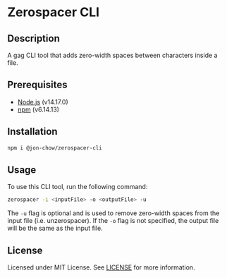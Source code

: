 # Zerospacer CLI
## Description
A gag CLI tool that adds zero-width spaces between characters inside a file.

## Prerequisites
- [Node.js](https://nodejs.org/en/) (v14.17.0)
- [npm](https://www.npmjs.com/) (v6.14.13)

## Installation
```bash
npm i @jon-chow/zerospacer-cli
```

## Usage
To use this CLI tool, run the following command:
```bash
zerospacer -i <inputFile> -o <outputFile> -u
```
The `-u` flag is optional and is used to remove zero-width spaces from the input file (i.e. unzerospacer). If the `-o` flag is not specified, the output file will be the same as the input file.

## License
Licensed under MIT License. See [LICENSE](LICENSE) for more information.

